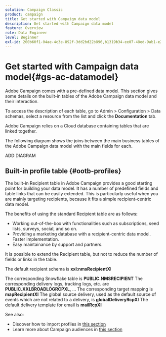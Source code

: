 ```yaml
---
solution: Campaign Classic
product: campaign
title: Get started with Campaign data model
description: Get started with Campaign data model
feature: Overview
role: Data Engineer
level: Beginner
exl-id: 200b60f1-04ae-4c3e-892f-3dd2bd22b896,b1319b34-ee07-48ed-9ab1-e2d12d3d99f8
---
```

# Get started with Campaign data model{#gs-ac-datamodel}

Adobe Campaign comes with a pre-defined data model. This section gives some details on the built-in tables of the Adobe Campaign data model and their interaction.

To access the description of each table, go to Admin > Configuration > Data schemas, select a resource from the list and click the **Documentation** tab.

Adobe Campaign relies on a Cloud database containing tables that are linked together.

The following diagram shows the joins between the main business tables of the Adobe Campaign data model with the main fields for each.

ADD DIAGRAM

## Built-in profile table {#ootb-profiles}

The built-in Recipient table in Adobe Campaign provides a good starting point for building your data model. It has a number of predefined fields and table links that can be easily extended. This is particularly useful when you are mainly targeting recipients, because it fits a simple recipient-centric data model.

The benefits of using the standard Recipient table are as follows:

* Working out-of-the-box with functionalities such as subscriptions, seed lists, surveys, social, and so on.
* Providing a marketing database with a recipient-centric data model.
Faster implementation.
* Easy maintainance by support and partners.

It is possible to extend the Recipient table, but not to reduce the number of fields or links in the table.

The default recipient schema is **xxl:nmsRecipientXl**

The corresponding Snowflake table is **PUBLIC.NMSRECIPIENT**
The corresponding delivery logs, tracking logs, etc. are **PUBLIC.XXLBROADLOGRCPXL**, ...
The corresponding target mapping is **mapRecipientXl**
The global source delivery, used as the default source of events which are not related to a delivery, is **globalDeliveryRcpXl**
The default delivery template for email is **mailRcpXl**


See also:

* Discover how to import profiles in [this section](../start/import.md)
* Learn more about Campaign audiences in [this section](../start/audiences.md)
